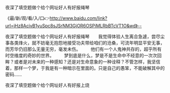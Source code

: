 夜深了填空题做个给个网址好人有好报绳琴

《最/新/观/看/入/口👉http://www.baidu.com/link?url=jHz8AcivB1yuSpc8sJSrNM3GjOR6OSPiMLRbBTcVT1O&wd》--

夜深了填空题做个给个网址好人有好报绳琴　　我觉得体验人生离合急遽，尝尽尘事各类烽火，就不妨毫无抱怨地接受功夫带给咱们的沧桑，可流年明显平安无事，而芳华仍旧那么无量无穷，毫发未伤。
　　他们有一个人鬼神共存的，超乎所有时空维度的奇妙的世界。
　　梦到底是什么，梦是不是生命中不经意的一次次回眸？或者是对未来的一种感知？还是对生命意象的一种诠释？不管怎样，我坚信着，那样一个梦，于我是有一种暗示在里面的。只是自己的愚笨，不能破解其中的密码……





夜深了填空题做个给个网址好人有好报上烧
